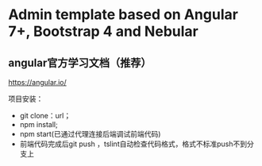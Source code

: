 # Admin template based on Angular 7+, Bootstrap 4 and Nebular

## angular官方学习文档（推荐）
https://angular.io/


项目安装：


- git clone：url；	
- npm install;	
- npm start(已通过代理连接后端调试前端代码)	
- 前端代码完成后git push ，tslint自动检查代码格式，格式不标准push不到分支上	

